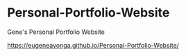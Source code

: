 # Personal-Portfolio-Website
Gene's Personal Portfolio Website

https://eugeneayonga.github.io/Personal-Portfolio-Website/
